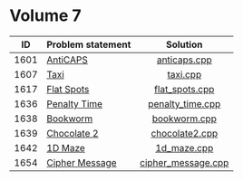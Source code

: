 # Volume 7

|  ID  |                          Problem statement                          |                  Solution                  |
|:----:|:--------------------------------------------------------------------|:------------------------------------------:|
| 1601 | [AntiCAPS](http://acm.timus.ru/problem.aspx?space=1&num=1601)       | [anticaps.cpp](./anticaps.cpp)             |
| 1607 | [Taxi](http://acm.timus.ru/problem.aspx?space=1&num=1607)           | [taxi.cpp](./taxi.cpp)                     |
| 1617 | [Flat Spots](http://acm.timus.ru/problem.aspx?space=1&num=1617)     | [flat_spots.cpp](./flat_spots.cpp)         |
| 1636 | [Penalty Time](http://acm.timus.ru/problem.aspx?space=1&num=1636)   | [penalty_time.cpp](./penalty_time.cpp)     |
| 1638 | [Bookworm](http://acm.timus.ru/problem.aspx?space=1&num=1638)       | [bookworm.cpp](./bookworm.cpp)             |
| 1639 | [Chocolate 2](http://acm.timus.ru/problem.aspx?space=1&num=1639)    | [chocolate2.cpp](./chocolate2.cpp)         |
| 1642 | [1D Maze](http://acm.timus.ru/problem.aspx?space=1&num=1642)        | [1d_maze.cpp](./1d_maze.cpp)               |
| 1654 | [Cipher Message](http://acm.timus.ru/problem.aspx?space=1&num=1654) | [cipher_message.cpp](./cipher_message.cpp) |
